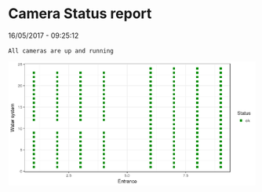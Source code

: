 Camera Status report
================
16/05/2017 - 09:25:12

    All cameras are up and running

![](camreport_files/figure-markdown_github/unnamed-chunk-2-1.png)
